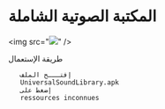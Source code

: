 
# المكتبة الصوتية الشاملة

<img src="<img src="https://raw.githubusercontent.com/nfouka/UniversalSoundLibrary/master/logo.png" />" /> <br/>


طريقة الإستعمال
```shell
   إفتـــح الملف 
   UniversalSoundLibrary.apk
   إضغط على 
   ressources inconnues 
```

